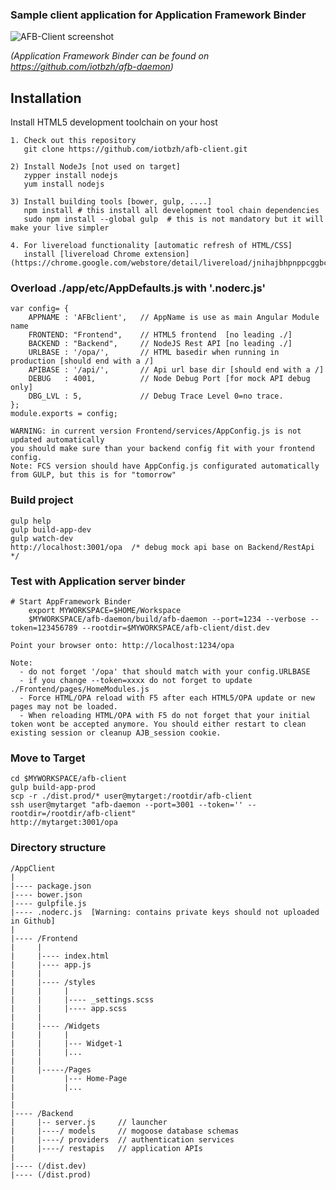 ### Sample client application for Application Framework Binder

![AFB-Client screenshot](http://iot.bzh/images/afb-client.jpg)

_(Application Framework Binder can be found on https://github.com/iotbzh/afb-daemon)_

## Installation

Install HTML5 development toolchain on your host

    1. Check out this repository
       git clone https://github.com/iotbzh/afb-client.git

    2) Install NodeJs [not used on target] 
       zypper install nodejs
       yum install nodejs

    3) Install building tools [bower, gulp, ....]
       npm install # this install all development tool chain dependencies
       sudo npm install --global gulp  # this is not mandatory but it will make your live simpler

    4. For livereload functionality [automatic refresh of HTML/CSS]
       install [livereload Chrome extension](https://chrome.google.com/webstore/detail/livereload/jnihajbhpnppcggbcgedagnkighmdlei)


### Overload ./app/etc/AppDefaults.js with '.noderc.js'
    var config= {
        APPNAME : 'AFBclient',   // AppName is use as main Angular Module name
        FRONTEND: "Frontend",    // HTML5 frontend  [no leading ./]
        BACKEND : "Backend",     // NodeJS Rest API [no leading ./]
        URLBASE : '/opa/',       // HTML basedir when running in production [should end with a /]
        APIBASE : '/api/',       // Api url base dir [should end with a /]
        DEBUG   : 4001,          // Node Debug Port [for mock API debug only]
        DBG_LVL : 5,             // Debug Trace Level 0=no trace.
    };
    module.exports = config;

    WARNING: in current version Frontend/services/AppConfig.js is not updated automatically
    you should make sure than your backend config fit with your frontend config.
    Note: FCS version should have AppConfig.js configurated automatically from GULP, but this is for "tomorrow"

### Build project
    gulp help
    gulp build-app-dev
    gulp watch-dev 
    http://localhost:3001/opa  /* debug mock api base on Backend/RestApi */

### Test with Application server binder

    # Start AppFramework Binder
        export MYWORKSPACE=$HOME/Workspace
        $MYWORKSPACE/afb-daemon/build/afb-daemon --port=1234 --verbose --token=123456789 --rootdir=$MYWORKSPACE/afb-client/dist.dev

    Point your browser onto: http://localhost:1234/opa

    Note: 
      - do not forget '/opa' that should match with your config.URLBASE
      - if you change --token=xxxx do not forget to update ./Frontend/pages/HomeModules.js
      - Force HTML/OPA reload with F5 after each HTML5/OPA update or new pages may not be loaded. 
      - When reloading HTML/OPA with F5 do not forget that your initial token wont be accepted anymore. You should either restart to clean existing session or cleanup AJB_session cookie.

### Move to Target
    cd $MYWORKSPACE/afb-client
    gulp build-app-prod
    scp -r ./dist.prod/* user@mytarget:/rootdir/afb-client
    ssh user@mytarget "afb-daemon --port=3001 --token='' --rootdir=/rootdir/afb-client"
    http://mytarget:3001/opa

### Directory structure
    /AppClient
    |
    |---- package.json
    |---- bower.json
    |---- gulpfile.js
    |---- .noderc.js  [Warning: contains private keys should not uploaded in Github]
    |
    |---- /Frontend
    |     |
    |     |---- index.html
    |     |---- app.js
    |     |
    |     |---- /styles
    |     |     |
    |     |     |---- _settings.scss
    |     |     |---- app.scss
    |     |
    |     |---- /Widgets
    |     |     |
    |     |     |--- Widget-1
    |     |     |...
    |     |
    |     |-----/Pages
    |           |--- Home-Page
    |           |... 
    |
    |
    |---- /Backend
    |     |-- server.js     // launcher
    |     |----/ models     // mogoose database schemas
    |     |----/ providers  // authentication services
    |     |----/ restapis   // application APIs
    |
    |---- (/dist.dev)
    |---- (/dist.prod)

